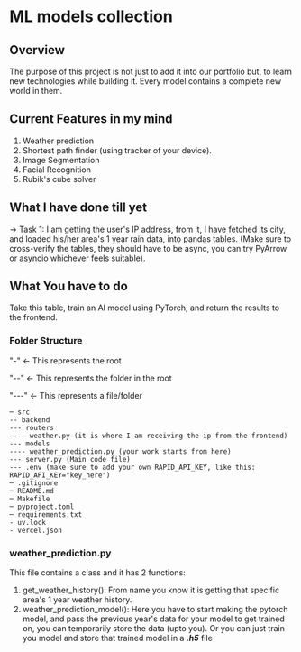 # ML models collection

## Overview

The purpose of this project is not just to add it into our portfolio but, to learn new technologies while building it.
Every model contains a complete new world in them.

## Current Features in my mind

1. Weather prediction
2. Shortest path finder (using tracker of your device).
3. Image Segmentation
4. Facial Recognition
5. Rubik's cube solver

## What I have done till yet

-> Task 1:
I am getting the user's IP address, from it, I have fetched its city, and loaded his/her area's 1 year rain data, into pandas tables. (Make sure to cross-verify the tables, they should have to be async, you can try PyArrow or asyncio whichever feels suitable).

## What You have to do

Take this table, train an AI model using PyTorch, and return the results to the frontend.

### Folder Structure

"-" <- This represents the root

"--" <- This represents the folder in the root

"---" <- This represents a file/folder

```
─ src
-- backend
--- routers
---- weather.py (it is where I am receiving the ip from the frontend)
--- models
---- weather_prediction.py (your work starts from here)
--- server.py (Main code file)
--- .env (make sure to add your own RAPID_API_KEY, like this: RAPID_API_KEY="key_here")
─ .gitignore
─ README.md
─ Makefile
─ pyproject.toml
─ requirements.txt
- uv.lock
- vercel.json
```

### weather_prediction.py

This file contains a class and it has 2 functions:

1. get_weather_history(): From name you know it is getting that specific area's 1 year weather history.
2. weather_prediction_model(): Here you have to start making the pytorch model, and pass the previous year's data for your model to get trained on, you can temporarily store the data (upto you). Or you can just train you model and store that trained model in a **_.h5_** file
